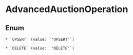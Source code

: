 
# AdvancedAuctionOperation

## Enum


    * `UPSERT` (value: `"UPSERT"`)

    * `DELETE` (value: `"DELETE"`)



